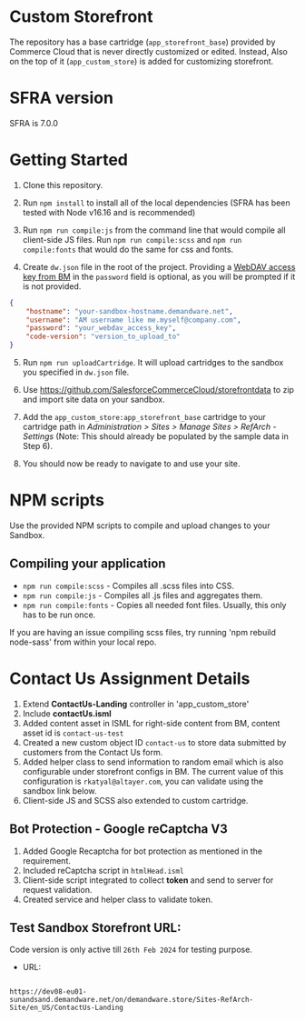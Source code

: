 # Custom Storefront

The repository has a base cartridge (`app_storefront_base`) provided by Commerce Cloud that is never directly customized or edited. Instead, 
Also on the top of it (`app_custom_store`) is added for customizing storefront.

# SFRA version

SFRA is 7.0.0

# Getting Started

1. Clone this repository.

2. Run `npm install` to install all of the local dependencies (SFRA has been tested with Node v16.16 and is recommended)

3. Run `npm run compile:js` from the command line that would compile all client-side JS files. Run `npm run compile:scss` and `npm run compile:fonts` that would do the same for css and fonts.

4. Create `dw.json` file in the root of the project. Providing a [WebDAV access key from BM](https://documentation.b2c.commercecloud.salesforce.com/DOC1/index.jsp?topic=%2Fcom.demandware.dochelp%2Fcontent%2Fb2c_commerce%2Ftopics%2Fadmin%2Fb2c_access_keys_for_business_manager.html) in the `password` field is optional, as you will be prompted if it is not provided.
```json
{
    "hostname": "your-sandbox-hostname.demandware.net",
    "username": "AM username like me.myself@company.com",
    "password": "your_webdav_access_key",
    "code-version": "version_to_upload_to"
}
```

5. Run `npm run uploadCartridge`. It will upload cartridges to the sandbox you specified in `dw.json` file.

6. Use https://github.com/SalesforceCommerceCloud/storefrontdata to zip and import site data on your sandbox.

7. Add the `app_custom_store:app_storefront_base` cartridge to your cartridge path in _Administration >  Sites >  Manage Sites > RefArch - Settings_ (Note: This should already be populated by the sample data in Step 6).

8. You should now be ready to navigate to and use your site.

# NPM scripts
Use the provided NPM scripts to compile and upload changes to your Sandbox.

## Compiling your application

* `npm run compile:scss` - Compiles all .scss files into CSS.
* `npm run compile:js` - Compiles all .js files and aggregates them.
* `npm run compile:fonts` - Copies all needed font files. Usually, this only has to be run once.

 If you are having an issue compiling scss files, try running 'npm rebuild node-sass' from within your local repo.

# Contact Us Assignment Details
 
1. Extend **ContactUs-Landing** controller in 'app_custom_store'
2. Include **contactUs.isml**
3. Added content asset in ISML for right-side content from BM, content asset id is `contact-us-test`
4. Created a new custom object ID `contact-us` to store data submitted by customers from the Contact Us form.
5. Added helper class to send information to random email which is also configurable under storefront configs in BM. 
       The current value of this configuration is `rkatyal@altayer.com`, you can validate using the sandbox link below.
6. Client-side JS and SCSS also extended to custom cartridge.
   
## Bot Protection -  Google reCaptcha V3

1. Added Google Recaptcha for bot protection as mentioned in the requirement.
2. Included reCaptcha script in `htmlHead.isml`
3. Client-side script integrated to collect **token** and send to server for request validation.
4. Created service and helper class to validate token.

## Test Sandbox Storefront URL:
Code version is only active till `26th Feb 2024` for testing purpose.
* URL: 
```

https://dev08-eu01-sunandsand.demandware.net/on/demandware.store/Sites-RefArch-Site/en_US/ContactUs-Landing         

```


